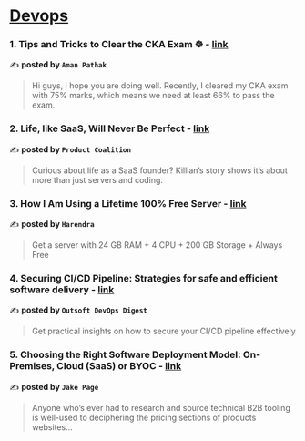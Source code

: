 
<h1><a href=https://medium.com/tag/devops/recommended target="_blank" rel="noopener noreferrer">Devops</a></h1>
<h3>1. Tips and Tricks to Clear the CKA Exam ☸️ - <a href="https://medium.com/@amanpathakdevops/tips-and-tricks-to-clear-the-cka-exam-️-e6c59a8ce051" target="_blank" rel="noopener noreferrer">link</a></h3>

✍️ **posted by `Aman Pathak`**

<blockquote>Hi guys, I hope you are doing well. Recently, I cleared my CKA exam with 75% marks, which means we need at least 66% to pass the exam.</blockquote>

<h3>2. Life, like SaaS, Will Never Be Perfect - <a href="https://medium.com/managing-digital-products/life-like-saas-will-never-be-perfect-d1ef04b60109" target="_blank" rel="noopener noreferrer">link</a></h3>

✍️ **posted by `Product Coalition`**

<blockquote>Curious about life as a SaaS founder? Killian’s story shows it’s about more than just servers and coding.</blockquote>

<h3>3. How I Am Using a Lifetime 100% Free Server - <a href="https://medium.com/@harendra21/how-i-am-using-a-lifetime-100-free-server-bd241e3a347a" target="_blank" rel="noopener noreferrer">link</a></h3>

✍️ **posted by `Harendra`**

<blockquote>Get a server with 24 GB RAM + 4 CPU + 200 GB Storage + Always Free</blockquote>

<h3>4. Securing CI/CD Pipeline: Strategies for safe and efficient software delivery - <a href="https://medium.com/outsoft-devops-digest/securing-ci-cd-pipeline-strategies-for-safe-and-efficient-software-delivery-d195815784d4" target="_blank" rel="noopener noreferrer">link</a></h3>

✍️ **posted by `Outsoft DevOps Digest`**

<blockquote>Get practical insights on how to secure your CI/CD pipeline effectively</blockquote>

<h3>5. Choosing the Right Software Deployment Model: On-Premises, Cloud (SaaS) or BYOC - <a href="https://medium.com/@jake.page91/choosing-the-right-software-deployment-model-on-premises-cloud-saas-or-byoc-be3304153f09" target="_blank" rel="noopener noreferrer">link</a></h3>

✍️ **posted by `Jake Page`**

<blockquote>Anyone who’s ever had to research and source technical B2B tooling is well-used to deciphering the pricing sections of products websites…</blockquote>


